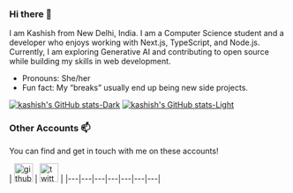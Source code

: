 ### Hi there 👋

I am Kashish from New Delhi, India. I am a Computer Science student and a developer who enjoys working with Next.js, TypeScript, and Node.js. Currently, I am exploring Generative AI and contributing to open source while building my skills in web development.

-  Pronouns: She/her
-  Fun fact: My “breaks” usually end up being new side projects.

[![kashish's GitHub stats-Dark](https://github-readme-stats.vercel.app/api?username=kashish00208&show_icons=true&include_all_commits=true&theme=dark#gh-dark-mode-only)](https://github.com/anuraghazra/github-readme-stats#gh-dark-mode-only)
[![kashish's GitHub stats-Light](https://github-readme-stats.vercel.app/api?username=kashish00208&show_icons=true&include_all_commits=true&theme=default#gh-light-mode-only)](https://github.com/anuraghazra/github-readme-stats#gh-light-mode-only)

### Other Accounts 📫

You can find and get in touch with me on these accounts!

| [<img src="https://raw.githubusercontent.com/kashish00208/kashish00208/master/img/github-mark.png" alt="github logo" width="34">](https://github.com/kashish00208) | [<img src="https://raw.githubusercontent.com/kashish00208/kashish00208/master/img/twitter.png" alt="twitter logo" width="34">](https://x.com/404codes) |
|---|---|---|---|---|---|---|
